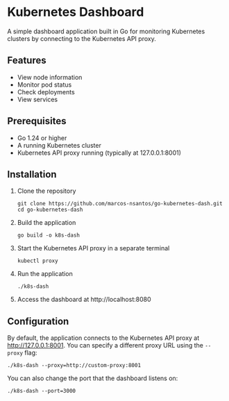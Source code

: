 # Kubernetes Dashboard

A simple dashboard application built in Go for monitoring Kubernetes clusters by connecting to the Kubernetes API proxy.

## Features

- View node information
- Monitor pod status
- Check deployments
- View services

## Prerequisites

- Go 1.24 or higher
- A running Kubernetes cluster
- Kubernetes API proxy running (typically at 127.0.0.1:8001)

## Installation

1. Clone the repository
   ```
   git clone https://github.com/marcos-nsantos/go-kubernetes-dash.git
   cd go-kubernetes-dash
   ```

2. Build the application
   ```
   go build -o k8s-dash
   ```

3. Start the Kubernetes API proxy in a separate terminal
   ```
   kubectl proxy
   ```

4. Run the application
   ```
   ./k8s-dash
   ```

5. Access the dashboard at http://localhost:8080

## Configuration

By default, the application connects to the Kubernetes API proxy at http://127.0.0.1:8001. You can specify a different proxy URL using the `--proxy` flag:

```
./k8s-dash --proxy=http://custom-proxy:8001
```

You can also change the port that the dashboard listens on:

```
./k8s-dash --port=3000
``` 